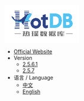 <a class="navicon" href="https://hotdb.com" target="_blank">
<img src="assets/navicon-colorful.png" alt="hotdb.com"/>
</a>

* [Official Website](https://www.hotdb.com)
* Version
  * [2.5.6.1](../../en/2.5.6.1/)
  * [2.5.7](../../en/2.5.7/)
* 语言 / Language
  * [中文](../../zh/2.5.7/)
  * [English](../../en/2.5.7/)
